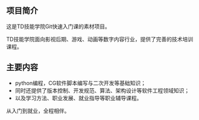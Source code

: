 ## 项目简介

这是TD技能学院Git快速入门课的素材项目。

TD技能学院面向影视后期、游戏、动画等数字内容行业，提供了完善的技术培训课程。

## 主要内容

- python编程，CG软件脚本编写与二次开发等基础知识；
- 同时还提供了版本控制、开发规范、算法、架构设计等软件工程领域知识；
- 以及学习方法、职业发展、就业指导等职业辅导课程。

从入门到就业，全程相伴。